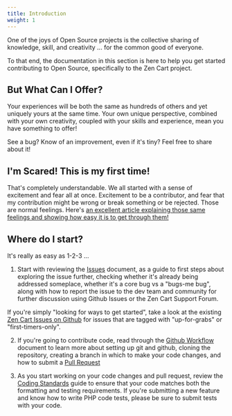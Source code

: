 ```yaml
---
title: Introduction
weight: 1
---
```



One of the joys of Open Source projects is the collective sharing of knowledge, skill, and creativity ... for the common good of everyone.

To that end, the documentation in this section is here to help you get started contributing to Open Source, specifically to the Zen Cart project. 

But What Can I Offer?
---------------------
Your experiences will be both the same as hundreds of others and yet uniquely yours at the same time. Your own unique perspective, combined with your own creativity, coupled with your skills and experience, mean you have something to offer!

See a bug? Know of an improvement, even if it's tiny? Feel free to share about it!


I'm Scared! This is my first time!
----------------------------------
That's completely understandable. We all started with a sense of excitement and fear all at once. Excitement to be a contributor, and fear that my contribution might be wrong or break something or be rejected. Those are normal feelings. Here's [an excellent article explaining those same feelings and showing how easy it is to get through them!](http://dev-human.com/entries/2015/09/25/my-first-pull-request/)


Where do I start?
-----------------
It's really as easy as 1-2-3 ...

1. Start with reviewing the [Issues](issues) document, as a guide to first steps about exploring the issue further, checking whether it's already being addressed someplace, whether it's a core bug vs a "bugs-me bug", along with how to report the issue to the dev team and community for further discussion using Github Issues or the Zen Cart Support Forum.

  If you're simply "looking for ways to get started", take a look at the existing [Zen Cart Issues on Github](https://github.com/zencart/zencart/issues) for issues that are tagged with "up-for-grabs" or "first-timers-only".

2. If you're going to contribute code, read through the [Github Workflow](github_workflow) document to learn more about setting up git and github, cloning the repository, creating a branch in which to make your code changes, and how to submit a [Pull Request](pull_requests)

3. As you start working on your code changes and pull request, review the [Coding Standards](coding_standards) guide to ensure that your code matches both the formatting and testing requirements. If you're submitting a new feature and know how to write PHP code tests, please be sure to submit tests with your code.

